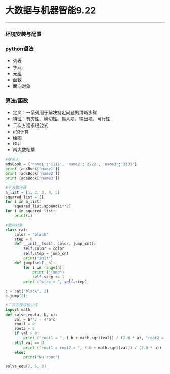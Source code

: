 # 大数据与机器智能9.22

____

### 环境安装与配置

### python语法

+ 列表
+ 字典
+ 元组
+ 函数
+ 面向对象

### 算法/函数

+ 定义：一系列用于解决特定问题的清晰步骤
+ 特征：有穷性、确切性、输入项、输出项、可行性
+ 二次方程求根公式
+ $\pi$的计算
+ 绘图
+ GUI
+ 两大数相乘

```python
#联系人
adsBook = {'name1':'1111', 'name2':'2222', 'name3':'3333'}
print (adsBook['name1'])
print (adsBook['name2'])
print (adsBook['name3'])
```

```python
#平方数计算
a_list = [1, 2, 3, 4, 5]
squared_list = []
for i in a_list:
    squared_list.append(i**2)
for i in squared_list:
    print(i)
```

```python
#面向对象
class cat:
    color = "black"
    step = 0
    def __init__(self, color, jump_cnt):
        self.color = color
        self.step = jump_cnt
        print("init")
    def jump(self, n):
        for i in range(n):
            print ("jump")
            self.step += 1
        print ("step = ", self.step)
        
c = cat("black", 2)
c.jump(2);
```

```python
#二次方程求根公式
import math
def solve_equ(a, b, c):
    val = b**2 - 4*a*c
    root1 = 0
    root2 = 0
    if val > 0:
        print ("root1 = ", (-b + math.sqrt(val)) / (2.0 * a), "root2 = ", (-b - math.sqrt(val)) / (2.0 * a))
    elif val == 0:
        print ("root1 = root2 = ", (-b + math.sqrt(val)) / (2.0 * a))
    else:
        print("No root")
         
solve_equ(2, 5, 3)
```




